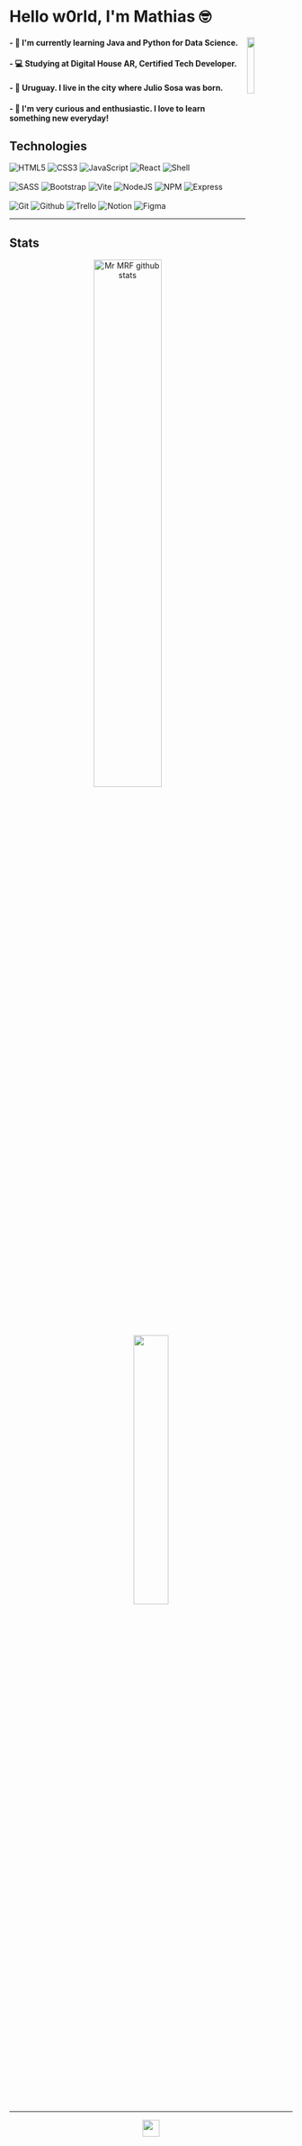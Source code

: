 # Hello w0rld, I'm Mathias 🤓 
<img width="16%" height="auto" margin-top="100px" src="https://user-images.githubusercontent.com/104522465/216482629-9377f6cd-fab4-4782-bb9b-7955dde461d3.png" align="right" width="100" />

#### - 🌱 I'm currently learning Java and Python for Data Science.
#### - 💻 Studying at Digital House AR, Certified Tech Developer.
#### - 📍 Uruguay. I live in the city where Julio Sosa was born.
#### - 🦾 I'm very curious and enthusiastic. I love to learn something new everyday!


## Technologies

<div align="left">
    <img src="https://img.shields.io/badge/html5-%23E34F26.svg?style=for-the-badge&logo=html5&logoColor=white" alt="HTML5"/>
    <img src="https://img.shields.io/badge/css3-%231572B6.svg?style=for-the-badge&logo=css3&logoColor=white" alt="CSS3"/>
    <img src="https://img.shields.io/badge/JavaScript-F7DF1E?style=for-the-badge&logo=javascript&logoColor=black" alt="JavaScript"/>
    <img src="https://img.shields.io/badge/react-%2320232a.svg?style=for-the-badge&logo=react&logoColor=%2361DAFB" alt="React"/>
    <img src="https://img.shields.io/badge/shell_script-%23121011.svg?style=for-the-badge&logo=gnu-bash&logoColor=white" alt="Shell"/>
</div>
  <br/>
<div align="left">
    <img src="https://img.shields.io/badge/SASS-hotpink.svg?style=for-the-badge&logo=SASS&logoColor=white" alt="SASS"/>
    <img src="https://img.shields.io/badge/bootstrap-%238511FA.svg?style=for-the-badge&logo=bootstrap&logoColor=white" alt="Bootstrap"/>
    <img src="https://img.shields.io/badge/vite-%23646CFF.svg?style=for-the-badge&logo=vite&logoColor=white" alt="Vite"/>
    <img src="https://img.shields.io/badge/node.js-6DA55F?style=for-the-badge&logo=node.js&logoColor=white" alt="NodeJS"/>
    <img src="https://img.shields.io/badge/NPM-%23CB3837.svg?style=for-the-badge&logo=npm&logoColor=white" alt="NPM"/>
    <img src="https://img.shields.io/badge/express.js-%23404d59.svg?style=for-the-badge&logo=express&logoColor=%2361DAFB" alt="Express"/>
  </div>
<br/>
<div align="left">
    <img src="https://img.shields.io/badge/git-%23F05033.svg?style=for-the-badge&logo=git&logoColor=white" alt="Git"/>
    <img src="https://img.shields.io/badge/github-%23121011.svg?style=for-the-badge&logo=github&logoColor=white" alt="Github"/>
    <img src="https://img.shields.io/badge/Trello-%23026AA7.svg?style=for-the-badge&logo=Trello&logoColor=white" alt="Trello"/>
    <img src="https://img.shields.io/badge/Notion-%23000000.svg?style=for-the-badge&logo=notion&logoColor=white" alt="Notion"/>
    <img src="https://img.shields.io/badge/figma-%23F24E1E.svg?style=for-the-badge&logo=figma&logoColor=white" alt="Figma"/>
  </div>
  
  ---

## Stats

<div align="center"> 
    <img width="49%" height="auto" src="https://github-readme-stats.vercel.app/api?username=na7hk3r&show_icons=true&hide_border=true&count_private=true&hide=stars,issues&theme=github_dark&title_color=3e8d92&icon_color=3e8d92" alt="Mr MRF github stats"/>
    <img width="35%" height="auto" src="https://github-readme-stats.vercel.app/api/top-langs/?username=na7hk3r&layout=compact&hide_border=true&theme=github_dark&title_color=3e8d92"/>
</div>
  
---

<div align="center">
    <img src="https://img.shields.io/badge/nathker-73-lightgrey?color=3e8d92" align="center" height="30" />
</div>



